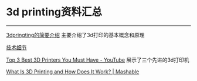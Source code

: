 # 3d printing资料汇总
----


[3dpringting的简要介绍](http://3dprinting.com/what-is-3d-printing/) 
 主要介绍了3d打印的基本概念和原理

[技术细节](http://www.explainingthefuture.com/3dprinting.html) 

[Top 3 Best 3D Printers You Must Have - YouTube](http://www.youtube.com/watch?v=vVbNugu_-1I) 展示了三个先进的3d打印机

[What Is 3D Printing and How Does It Work? | Mashable](http://www.youtube.com/watch?v=Vx0Z6LplaMU)